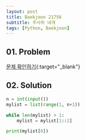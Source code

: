 ```yaml
---
layout: post
title: Baekjoon 21756
subtitle: 주사위 네개
tags: [Python, Baekjoon]
---
```


## 01. Problem

[문제 확인하기](https://www.acmicpc.net/problem/21756){:target="_blank"}

## 02. Solution

```Python
n = int(input())
mylist = list(range(1, n+1))

while len(mylist) > 1:
    mylist = mylist[1::2]

print(mylist[0])
```
